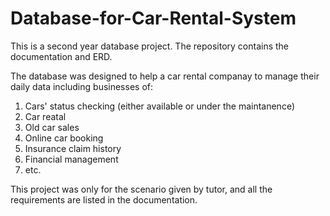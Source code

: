 # Database-for-Car-Rental-System
This is a second year database project. The repository contains the documentation and ERD.

The database was designed to help a car rental companay to manage their daily data 
including businesses of: 
1. Cars' status checking (either available or under the maintanence)
2. Car reatal
3. Old car sales
4. Online car booking
5. Insurance claim history
6. Financial management
7. etc.

This project was only for the scenario given by tutor, and all the requirements are listed in the documentation.
